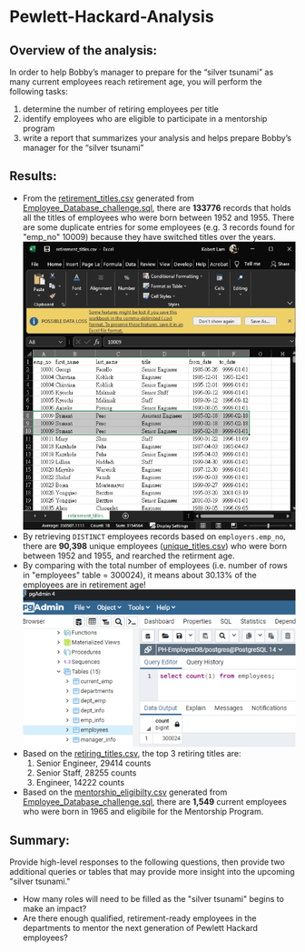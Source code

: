 # Pewlett-Hackard-Analysis

## Overview of the analysis:
In order to help Bobby’s manager to prepare for the “silver tsunami” as many current employees reach retirement age, you will perform the following tasks:
1. determine the number of retiring employees per title
2. identify employees who are eligible to participate in a mentorship program
3. write a report that summarizes your analysis and helps prepare Bobby’s manager for the “silver tsunami”

## Results:
- From the [retirement_titles.csv](Data/retirement_titles.csv) generated from [Employee_Database_challenge.sql](Queries/Employee_Database_challenge.sql), there are **133776** records that holds all the titles of employees who were born between 1952 and 1955. There are some duplicate entries for some employees (e.g. 3 records found for "emp_no" 10009) because they have switched titles over the years.
![Retirement Titles](Resources/Retirement_titles.png)
- By retrieving `DISTINCT` employees records based on `employers.emp_no`, there are **90,398** unique employees ([unique_titles.csv](Data/unique_titles.csv)) who were born between 1952 and 1955, and rearched the retirment age.
- By comparing with the total number of employees (i.e. number of rows in "employees" table =  300024), it means about 30.13% of the employees are in retirement age!
![Total Employees](Resources/Total_Employees.png)
- Based on the [retiring_titles.csv](Data/retiring_titles.csv), the top 3 retiring titles are:
    1. Senior Engineer, 29414 counts
    2. Senior Staff, 28255 counts
    3. Engineer, 14222 counts
- Based on the [mentorship_eligibilty.csv](Data/mentorship_eligibilty.csv) generated from [Employee_Database_challenge.sql](Queries/Employee_Database_challenge.sql), there are **1,549** current employees who were born in 1965 and eligibile for the Mentorship Program.

## Summary:
Provide high-level responses to the following questions, then provide two additional queries or tables that may provide more insight into the upcoming "silver tsunami."

- How many roles will need to be filled as the "silver tsunami" begins to make an impact?
- Are there enough qualified, retirement-ready employees in the departments to mentor the next generation of Pewlett Hackard employees?
